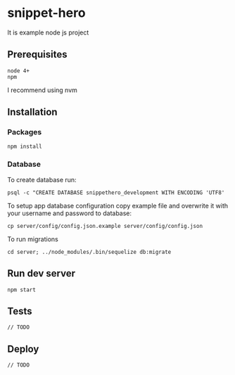 # snippet-hero
It is example node js project

## Prerequisites
```
node 4+
npm
```
I recommend using nvm

## Installation
### Packages
```
npm install
```
### Database
To create database run:
```
psql -c "CREATE DATABASE snippethero_development WITH ENCODING 'UTF8'
```
To setup app database configuration copy example file and overwrite it with your username and password to database:
```
cp server/config/config.json.example server/config/config.json
```
To run migrations
```
cd server; ../node_modules/.bin/sequelize db:migrate
```

## Run dev server
```
npm start
```

## Tests
```
// TODO
```


## Deploy
```
// TODO
```
